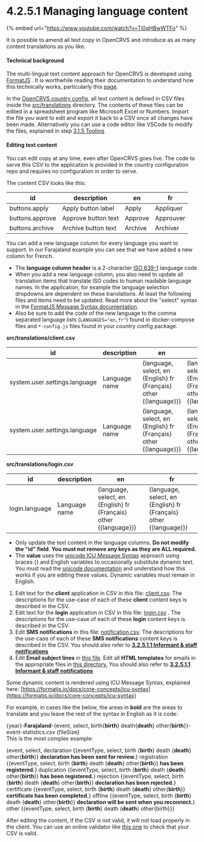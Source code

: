 # 4.2.5.1 Managing language content

{% embed url="https://www.youtube.com/watch?v=Ti0qHBwWTFo" %}

It is possible to amend all text copy in OpenCRVS and introduce as as many content translations as you like.

#### **Technical background**

The multi-lingual text content approach for OpenCRVS is developed using [FormatJS](https://formatjs.io/) . It is worthwhile reading their documentation to understand how this technically works, particularly this [page](https://formatjs.io/docs/core-concepts/basic-internationalization-principles).

In the [OpenCRVS country config](https://github.com/opencrvs/opencrvs-countryconfig), all text content is defined in CSV files inside the [src/translations](https://github.com/opencrvs/opencrvs-countryconfig/tree/master/src/translations) directory. The contents of these files can be edited in a spreadsheet program like Microsoft Excel or Numbers. Import the file you want to edit and export it back to a CSV once all changes have been made. Alternatively you can use a code editor like VSCode to modify the files, explained in step [3.1.5 Tooling](../../../../../../v1.8.0/setup/3.-installation/3.1-set-up-a-development-environment/3.1.5-tooling).

#### **Editing text content**

You can edit copy at any time, even after OpenCRVS goes live. The code to serve this CSV to the application is provided in the country configuration repo and requires no configuration in order to serve.

The content CSV looks like this:

| id              | description         | en      | fr        |
| --------------- | ------------------- | ------- | --------- |
| buttons.apply   | Apply button label  | Apply   | Appliquer |
| buttons.approve | Approve button text | Approve | Approuver |
| buttons.archive | Archive button text | Archive | Archiver  |

You can add a new language column for every language you want to support. In our Farajaland example you can see that we have added a new column for French.

* The **language column header** is a 2-character [ISO 639-1](https://en.wikipedia.org/wiki/List_of_ISO_639-1_codes) language code
* When you add a new language column, you also need to update all translation items that translate ISO codes to human readable language names. In the application, for example the language selection dropdowns are dependent on these translations. At least the following files and items need to be updated. Read more about the "select" syntax in the [FormatJS Message Syntax documentation](https://formatjs.io/docs/core-concepts/icu-syntax#select-format).
* Also be sure to add the code of the new language to the comma separated language lists (`LANGUAGES="en,fr"`) found in docker-compose files and `*-config.js` files found in your country config package.

**src/translations/client.csv**

| id                            | description   | en                                                                  | fr                                                                  |
| ----------------------------- | ------------- | ------------------------------------------------------------------- | ------------------------------------------------------------------- |
| system.user.settings.language | Language name | {language, select, en {English} fr {Français} other \{{language\}}} | {language, select, en {English} fr {Français} other \{{language\}}} |
| system.user.settings.language | Language name | {language, select, en {English} fr {Français} other \{{language\}}} | {language, select, en {English} fr {Français} other \{{language\}}} |

**src/translations/login.csv**

| id             | description   | en                                                                  | fr                                                                  |
| -------------- | ------------- | ------------------------------------------------------------------- | ------------------------------------------------------------------- |
| login.language | Language name | {language, select, en {English} fr {Français} other \{{language\}}} | {language, select, en {English} fr {Français} other \{{language\}}} |

* Only update the text content in the language columns. **Do not modify the "id" field**. **You must not remove any keys as they are ALL required.**
* The **value** uses the [unicode ICU Message Syntax](https://unicode-org.github.io/icu/userguide/format_parse/messages/) approach using braces {} and English variables to occasionally substitute dynamic text. You must read the [unicode documentation](https://unicode-org.github.io/icu/userguide/format_parse/messages/) and understand how this works if you are editing these values. Dynamic variables must remain in English.

1. Edit text for the **client** application in CSV in this file: [client.csv](https://github.com/opencrvs/opencrvs-countryconfig/blob/master/src/translations/client.csv). The descriptions for the use-case of each of these **client** content keys is described in the CSV.
2. Edit text for the **login** application in CSV in this file: [login.csv](https://github.com/opencrvs/opencrvs-countryconfig/blob/master/src/translations/login.csv) . The descriptions for the use-case of each of these **login** content keys is described in the CSV.
3. Edit **SMS notifications** in this file: [notification.csv](https://github.com/opencrvs/opencrvs-countryconfig/blob/master/src/translations/notification.csv). The descriptions for the use-case of each of these **SMS notifications** content keys is described in the CSV. You should also refer to [**3.2.5.1.1 Informant & staff notifications**](3.3.3-provision-a-comms-gateway.md)
4. Edit **Email subject lines** in [this file](https://github.com/opencrvs/opencrvs-countryconfig/blob/2748b0c86f42f20dd3a053610ed33b6d94593768/src/api/notification/email-templates/index.ts#L122). Edit all **HTML templates** for emails in the appropriate files in [this directory.](https://github.com/opencrvs/opencrvs-countryconfig/tree/develop/src/api/notification/email-templates) You should also refer to [**3.2.5.1.1 Informant & staff notifications**](3.3.3-provision-a-comms-gateway.md)

Some dynamic content is rendered using ICU Message Syntax, explained here: [https://formatjs.io/docs/core-concepts/icu-syntax](https://formatjs.io/docs/core-concepts/icu-syntax)

For example, in cases like the below, the areas in **bold** are the areas to translate and you leave the rest of the syntax in English as it is code:

{year}-**Farajaland**-{event, select, birth{**birth**} death{**death**} other{**birth**\}}-event-statistics.csv {fileSize}\
This is the most complex example:

{event, select, declaration \{{eventType, select, birth {**birth**} death {**death**} other{**birth**\}} **declaration has been sent for review.**} registration \{{eventType, select, birth {**birth**} death {**death**} other{**birth**\}} **has been registered.**} duplication \{{eventType, select, birth {**birth**} death {**death**} other{**birth**\}} **has been registered.**} rejection \{{eventType, select, birth {**birth**} death {**death**} other{**birth**\}} **declaration has been rejected.**} certificate \{{eventType, select, birth {**birth**} death {**death**} other{**birth**\}} **certificate has been completed.**} offline \{{eventType, select, birth {**birth**} death {**death**} other{**birth**\}} **declaration will be sent when you reconnect.**} other \{{eventType, select, birth {**birth**} death {**death**} other{birth\}}}

After editing the content, if the CSV is not valid, it will not load properly in the client. You can use an online validator like [this one](https://csvlint.io/) to check that your CSV is valid.

####
